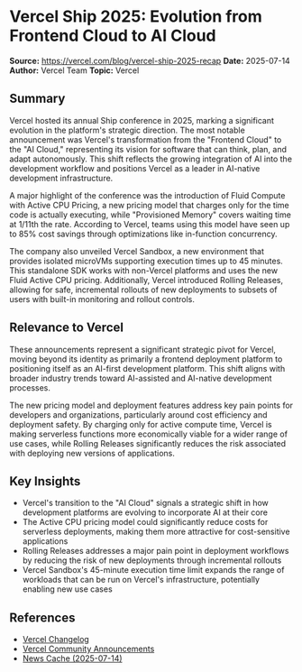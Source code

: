 # Vercel Ship 2025: Evolution from Frontend Cloud to AI Cloud

**Source:** https://vercel.com/blog/vercel-ship-2025-recap
**Date:** 2025-07-14
**Author:** Vercel Team
**Topic:** Vercel

## Summary

Vercel hosted its annual Ship conference in 2025, marking a significant evolution in the platform's strategic direction. The most notable announcement was Vercel's transformation from the "Frontend Cloud" to the "AI Cloud," representing its vision for software that can think, plan, and adapt autonomously. This shift reflects the growing integration of AI into the development workflow and positions Vercel as a leader in AI-native development infrastructure.

A major highlight of the conference was the introduction of Fluid Compute with Active CPU Pricing, a new pricing model that charges only for the time code is actually executing, while "Provisioned Memory" covers waiting time at 1/11th the rate. According to Vercel, teams using this model have seen up to 85% cost savings through optimizations like in-function concurrency.

The company also unveiled Vercel Sandbox, a new environment that provides isolated microVMs supporting execution times up to 45 minutes. This standalone SDK works with non-Vercel platforms and uses the new Fluid Active CPU pricing. Additionally, Vercel introduced Rolling Releases, allowing for safe, incremental rollouts of new deployments to subsets of users with built-in monitoring and rollout controls.

## Relevance to Vercel

These announcements represent a significant strategic pivot for Vercel, moving beyond its identity as primarily a frontend deployment platform to positioning itself as an AI-first development platform. This shift aligns with broader industry trends toward AI-assisted and AI-native development processes.

The new pricing model and deployment features address key pain points for developers and organizations, particularly around cost efficiency and deployment safety. By charging only for active compute time, Vercel is making serverless functions more economically viable for a wider range of use cases, while Rolling Releases significantly reduces the risk associated with deploying new versions of applications.

## Key Insights

- Vercel's transition to the "AI Cloud" signals a strategic shift in how development platforms are evolving to incorporate AI at their core
- The Active CPU pricing model could significantly reduce costs for serverless deployments, making them more attractive for cost-sensitive applications
- Rolling Releases addresses a major pain point in deployment workflows by reducing the risk of new deployments through incremental rollouts
- Vercel Sandbox's 45-minute execution time limit expands the range of workloads that can be run on Vercel's infrastructure, potentially enabling new use cases

## References

- [Vercel Changelog](https://vercel.com/changelog)
- [Vercel Community Announcements](https://community.vercel.com/c/announcements/27)
- [News Cache (2025-07-14)](https://community.vercel.com/t/news-cache-2025-07-14/16085)